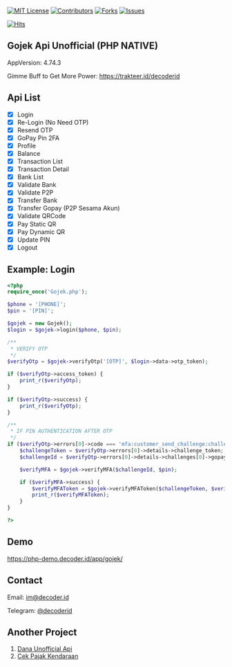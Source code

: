 [![MIT License][license-shield]][license-url]
[![Contributors][contributors-shield]][contributors-url]
[![Forks][forks-shield]][forks-url]
[![Issues][issues-shield]][issues-url]

[![Hits][hits-view]][hits-view-url]

## Gojek Api Unofficial (PHP NATIVE)
AppVersion: 4.74.3

Gimme Buff to Get More Power: https://trakteer.id/decoderid

## Api List
- [x] Login
- [x] Re-Login (No Need OTP)
- [x] Resend OTP
- [x] GoPay Pin 2FA
- [x] Profile
- [x] Balance
- [x] Transaction List
- [x] Transaction Detail
- [x] Bank List
- [x] Validate Bank
- [x] Validate P2P
- [x] Transfer Bank
- [x] Transfer Gopay (P2P Sesama Akun)
- [x] Validate QRCode
- [x] Pay Static QR
- [x] Pay Dynamic QR
- [x] Update PIN
- [x] Logout

## Example: Login
```php
<?php
require_once('Gojek.php');

$phone = '[PHONE]';
$pin = '[PIN]';

$gojek = new Gojek();
$login = $gojek->login($phone, $pin);

/**
 * VERIFY OTP
 */
$verifyOtp = $gojek->verifyOtp('[OTP]', $login->data->otp_token);

if ($verifyOtp->access_token) {
    print_r($verifyOtp);
}

if ($verifyOtp->success) {
    print_r($verifyOtp);
}

/**
 * IF PIN AUTHENTICATION AFTER OTP
 */
if ($verifyOtp->errors[0]->code === 'mfa:customer_send_challenge:challenge_required') {
    $challengeToken = $verifyOtp->errors[0]->details->challenge_token;
    $challengeId = $verifyOtp->errors[0]->details->challenges[0]->gopay_challenge_id;

    $verifyMFA = $gojek->verifyMFA($challengeId, $pin);

    if ($verifyMFA->success) {
        $verifyMFAToken = $gojek->verifyMFAToken($challengeToken, $verifyMFA->data->token);
        print_r($verifyMFAToken);
    }
}

?>
```

## Demo
https://php-demo.decoder.id/app/gojek/

## Contact
Email: im@decoder.id

Telegram: [@decoderid](https://t.me/decoderid)

## Another Project
1. [Dana Unofficial Api](https://github.com/decoderid/Unofficial-Api-Dana)
2. [Cek Pajak Kendaraan](https://github.com/decoderid/Cek-Pajak-Kendaraan-BOT)

<!-- MARKDOWN LINKS & IMAGES -->
<!-- https://www.markdownguide.org/basic-syntax/#reference-style-links -->
[contributors-shield]: https://img.shields.io/github/contributors/decoderid/gojek-api-php-native.svg?style=for-the-badge
[contributors-url]: https://github.com/decoderid/gojek-api-php-native/graphs/contributors
[forks-shield]: https://img.shields.io/github/forks/decoderid/gojek-api-php-native.svg?style=for-the-badge
[forks-url]: https://github.com/decoderid/gojek-api-php-native/network/members
[stars-shield]: https://img.shields.io/github/stars/decoderid/gojek-api-php-native.svg?style=for-the-badge
[stars-url]: https://github.com/decoderid/gojek-api-php-native/stargazers
[issues-shield]: https://img.shields.io/github/issues/decoderid/gojek-api-php-native.svg?style=for-the-badge
[issues-url]: https://github.com/decoderid/gojek-api-php-native/issues
[license-shield]: https://img.shields.io/github/license/decoderid/gojek-api-php-native.svg?style=for-the-badge
[license-url]: https://github.com/decoderid/gojek-api-php-native/blob/master/LICENSE.txt
[hits-view]: https://hits.seeyoufarm.com/api/count/incr/badge.svg?url=https%3A%2F%2Fgithub.com%2Fdecoderid%2Fgojek-api-php-native&count_bg=%2379C83D&title_bg=%23555555&icon=github.svg&icon_color=%23E7E7E7&title=hits&edge_flat=true
[hits-view-url]: https://hits.seeyoufarm.com
